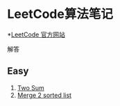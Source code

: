 # LeetCode算法笔记

*[LeetCode 官方网站](https://leetcode.com/)

解答

## Easy
1. [Two Sum](001-two-sum.md)
21. [Merge 2 sorted list](021-mergeTwoSortedList.md)


